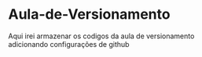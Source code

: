 # Aula-de-Versionamento
Aqui irei armazenar os codigos da aula de versionamento <br>
adicionando configurações de github